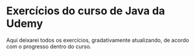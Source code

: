 <h1>Exercícios do curso de Java da Udemy</h1>
<p>Aqui deixarei todos os exercícios, gradativamente atualizando, de acordo com o progresso dentro do curso.</p>
